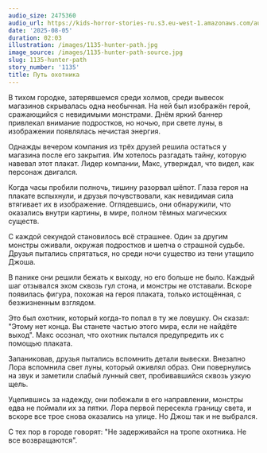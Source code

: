 ```yaml
---
audio_size: 2475360
audio_url: https://kids-horror-stories-ru.s3.eu-west-1.amazonaws.com/audio/1135-hunter-path.mp3
date: '2025-08-05'
duration: 02:03
illustration: /images/1135-hunter-path.jpg
image_source: /images/1135-hunter-path-source.jpg
slug: 1135-hunter-path
story_number: '1135'
title: Путь охотника
---
```


В тихом городке, затерявшемся среди холмов, среди вывесок магазинов скрывалась одна необычная. На ней был изображён герой, сражающийся с невидимыми монстрами. Днём яркий баннер привлекал внимание подростков, но ночью, при свете луны, в изображении появлялась нечистая энергия.

Однажды вечером компания из трёх друзей решила остаться у магазина после его закрытия. Им хотелось разгадать тайну, которую навевал этот плакат. Лидер компании, Макс, утверждал, что видел, как персонаж двигался.

Когда часы пробили полночь, тишину разорвал шёпот. Глаза героя на плакате вспыхнули, и друзья почувствовали, как невидимая сила втягивает их в изображение. Оглядевшись, они обнаружили, что оказались внутри картины, в мире, полном тёмных магических существ.

С каждой секундой становилось всё страшнее. Один за другим монстры оживали, окружая подростков и шепча о страшной судьбе. Друзья пытались спрятаться, но среди ночи существо из тени утащило Джоша.

В панике они решили бежать к выходу, но его больше не было. Каждый шаг отзывался эхом сквозь гул стона, и монстры не отставали. Вскоре появилась фигура, похожая на героя плаката, только истощённая, с безжизненным взглядом.

Это был охотник, который когда-то попал в ту же ловушку. Он сказал: "Этому нет конца. Вы станете частью этого мира, если не найдёте выход". Макс осознал, что охотник пытался предупредить их с помощью плаката.

Запаниковав, друзья пытались вспомнить детали вывески. Внезапно Лора вспомнила свет луны, который оживлял образ. Они повернулись на звук и заметили слабый лунный свет, пробивавшийся сквозь узкую щель.

Уцепившись за надежду, они побежали в его направлении, монстры едва не поймали их за пятки. Лора первой пересекла границу света, и вскоре все трое снова оказались на улице. Но Джош так и не выбрался.

С тех пор в городе говорят: "Не задерживайся на тропе охотника. Не все возвращаются".
